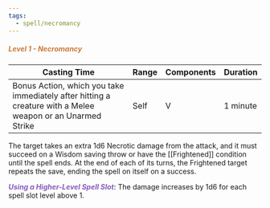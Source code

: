 ```yaml
---
tags:
  - spell/necromancy
---
```

##### *<span style="color:rgb(203, 123, 55)">Level 1 - Necromancy</span>*

|Casting Time|Range|Components|Duration|
|---|---|---|---|
|Bonus Action, which you take immediately after hitting a creature with a Melee weapon or an Unarmed Strike|Self|V|1 minute|
The target takes an extra 1d6 Necrotic damage from the attack, and it must succeed on a Wisdom saving throw or have the [[Frightened]] condition until the spell ends. At the end of each of its turns, the Frightened target repeats the save, ending the spell on itself on a success. 

***<span style="color:rgb(134, 93, 187)">Using a Higher-Level Spell Slot</span>***: The damage increases by 1d6 for each spell slot level above 1.